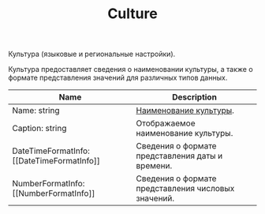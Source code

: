 ﻿---
layout: default
title: Culture
position: 0
categories: 
tags: 
---

Культура (языковые и региональные настройки).

Культура предоставляет сведения о наименовании культуры, а также о формате представления значений для различных типов данных.

  


|Name|Description|
|----|-----------|
|Name: string|[Наименование культуры](http://tools.ietf.org/html/rfc5646).|
|Caption: string|Отображаемое наименование культуры.|
|DateTimeFormatInfo: [[DateTimeFormatInfo]]|Сведения о формате представления даты и времени.|
|NumberFormatInfo: [[NumberFormatInfo]]|Сведения о формате представления числовых значений.|

  


  


